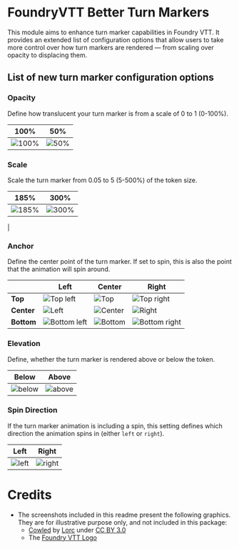 # FoundryVTT Better Turn Markers

This module aims to enhance turn marker capabilities in Foundry VTT. It provides an extended list of configuration
options that allow users to take more control over how turn markers are rendered — from scaling over opacity to
displacing them.

## List of new turn marker configuration options

### Opacity

Define how translucent your turn marker is from a scale of 0 to 1 (0-100%).

| 100% | 50% |
| ---- | ----- |
| ![100%](https://github.com/user-attachments/assets/e8166b07-7c2b-401e-a145-a42a16484776) | ![50%](https://github.com/user-attachments/assets/511de6f7-92bf-4a60-86bc-12512680340e) |

### Scale

Scale the turn marker from 0.05 to 5 (5-500%) of the token size.

| 185% | 300% |
| ---- | ----- |
| ![185%](https://github.com/user-attachments/assets/e8166b07-7c2b-401e-a145-a42a16484776) | ![300%](https://github.com/user-attachments/assets/b0114f0b-4ff2-4a7a-8d7c-73452d44d5b2)
 |

### Anchor

Define the center point of the turn marker. If set to spin, this is also the point that the
animation will spin around.

|  | Left                                                                                            | Center                                                                                     | Right                                                                                            |
| --- |-------------------------------------------------------------------------------------------------|--------------------------------------------------------------------------------------------|--------------------------------------------------------------------------------------------------|
| **Top** | ![Top left](https://github.com/user-attachments/assets/22922cac-d456-4786-be65-17d228dd3c93)    | ![Top](https://github.com/user-attachments/assets/2e1c5596-9cf3-4195-bc73-d4a62182ccb3)    | ![Top right](https://github.com/user-attachments/assets/05854744-b9f8-4a7d-a4a9-6dafccc79f7e)    |
| **Center** | ![Left](https://github.com/user-attachments/assets/e91106d6-cba4-4cd5-a7fe-9e342b991496)        | ![Center](https://github.com/user-attachments/assets/e8166b07-7c2b-401e-a145-a42a16484776) | ![Right](https://github.com/user-attachments/assets/b02870b8-aa0e-4001-a4ae-b0f3bf291d8b)        |
| **Bottom** | ![Bottom left](https://github.com/user-attachments/assets/a52a7a4f-4412-4d76-a5be-80b75b0ff4b8) | ![Bottom](https://github.com/user-attachments/assets/79cf9b0d-dbf8-492f-8940-37b4b44e31c5) | ![Bottom right](https://github.com/user-attachments/assets/36d499c4-80a0-4c89-a350-bc2b36959975) |

### Elevation

Define, whether the turn marker is rendered above or below the token.

| Below | Above |
| ---- | ----- |
| ![below](https://github.com/user-attachments/assets/e8166b07-7c2b-401e-a145-a42a16484776) | ![above](https://github.com/user-attachments/assets/3ef39d08-5bc6-41e1-b9c4-4e1158e089db) |

### Spin Direction

If the turn marker animation is including a spin, this setting defines which direction the animation
spins in (either `left` or `right`).

| Left | Right |
| ---- | ----- |
| ![left](https://github.com/user-attachments/assets/2b547103-d92e-48b8-a193-0138cc5a5fa1) | ![right](https://github.com/user-attachments/assets/09605e2d-4cdf-45cf-8be4-acdef25063cf) |

# Credits

- The screenshots included in this readme present the following graphics. They are for illustrative purpose only, and not included in this package:
  - [Cowled](https://game-icons.net/1x1/lorc/cowled.html) by [Lorc](https://lorcblog.blogspot.com/) under [CC BY 3.0](https://creativecommons.org/licenses/by/3.0/)
  - The [Foundry VTT Logo](https://foundryvtt.com/)
